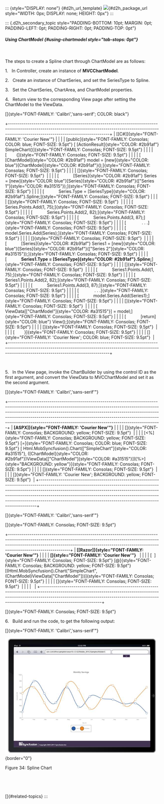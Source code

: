 ::: {style="DISPLAY: none"}
[](ms-xhelp:///?Id=d2h_url_template){#d2h_url_template} ![](!package_url!){#d2h_package_url style="WIDTH: 0px; DISPLAY: none; HEIGHT: 0px"}
:::

::: {.d2h_secondary_topic style="PADDING-BOTTOM: 10pt; MARGIN: 0pt; PADDING-LEFT: 0pt; PADDING-RIGHT: 0pt; PADDING-TOP: 0pt"}
##### Using ChartModel {#using-chartmodel style="tab-stops: 0pt"}

 

The steps to create a Spline chart through ChartModel are as follows:

1.   In Controller, create an instance of **MVCChartModel**.

2.   Create an instance of ChartSeries, and set the SeriesType to Spline.

3.   Set the ChartSeries, ChartArea, and ChartModel properties.

4.   Return view to the corresponding View page after setting the ChartModel to the ViewData.

[]{style="FONT-FAMILY: 'Calibri','sans-serif'; COLOR: black"} 

+---------------------------------------------------------------------------------------------------------------------------------------------------------------------------------------------------------------+
| [\[C#\]]{style="FONT-FAMILY: 'Courier New'"}                                                                                                                                                                  |
|                                                                                                                                                                                                               |
| [public]{style="FONT-FAMILY: Consolas; COLOR: blue; FONT-SIZE: 9.5pt"} [ [ActionResult]{style="COLOR: #2b91af"} SimpleChart()]{style="FONT-FAMILY: Consolas; FONT-SIZE: 9.5pt"}                               |
|                                                                                                                                                                                                               |
| [        {]{style="FONT-FAMILY: Consolas; FONT-SIZE: 9.5pt"}                                                                                                                                                  |
|                                                                                                                                                                                                               |
| [            [ChartModel]{style="COLOR: #2b91af"} model = [new]{style="COLOR: blue"}[ChartModel]{style="COLOR: #2b91af"}();]{style="FONT-FAMILY: Consolas; FONT-SIZE: 9.5pt"}                                 |
|                                                                                                                                                                                                               |
| []{style="FONT-FAMILY: Consolas; FONT-SIZE: 9.5pt"}                                                                                                                                                           |
|                                                                                                                                                                                                               |
| [            [Series]{style="COLOR: #2b91af"} Series = [new]{style="COLOR: blue"}[Series]{style="COLOR: #2b91af"}([\"Series 1\"]{style="COLOR: #a31515"});]{style="FONT-FAMILY: Consolas; FONT-SIZE: 9.5pt"}  |
|                                                                                                                                                                                                               |
| [            Series.Type = [SeriesType]{style="COLOR: #2b91af"}.Spline;]{style="FONT-FAMILY: Consolas; FONT-SIZE: 9.5pt"}                                                                                     |
|                                                                                                                                                                                                               |
| []{style="FONT-FAMILY: Consolas; FONT-SIZE: 9.5pt"}                                                                                                                                                           |
|                                                                                                                                                                                                               |
| [            Series.Points.Add(1, 75);]{style="FONT-FAMILY: Consolas; FONT-SIZE: 9.5pt"}                                                                                                                      |
|                                                                                                                                                                                                               |
| [            Series.Points.Add(2, 82);]{style="FONT-FAMILY: Consolas; FONT-SIZE: 9.5pt"}                                                                                                                      |
|                                                                                                                                                                                                               |
| [            Series.Points.Add(3, 87);]{style="FONT-FAMILY: Consolas; FONT-SIZE: 9.5pt"}                                                                                                                      |
|                                                                                                                                                                                                               |
| [             . . .]{style="FONT-FAMILY: Consolas; FONT-SIZE: 9.5pt"}                                                                                                                                         |
|                                                                                                                                                                                                               |
| [            model.Series.Add(Series);]{style="FONT-FAMILY: Consolas; FONT-SIZE: 9.5pt"}                                                                                                                      |
|                                                                                                                                                                                                               |
| []{style="FONT-FAMILY: Consolas; FONT-SIZE: 9.5pt"}                                                                                                                                                           |
|                                                                                                                                                                                                               |
| [            [Series]{style="COLOR: #2b91af"} Series1 = [new]{style="COLOR: blue"}[Series]{style="COLOR: #2b91af"}([\"Series 2\"]{style="COLOR: #a31515"});]{style="FONT-FAMILY: Consolas; FONT-SIZE: 9.5pt"} |
|                                                                                                                                                                                                               |
| [            **Series1.Type = [SeriesType]{style="COLOR: #2b91af"}.Spline;**]{style="FONT-FAMILY: Consolas; FONT-SIZE: 9.5pt"}                                                                                |
|                                                                                                                                                                                                               |
| []{style="FONT-FAMILY: Consolas; FONT-SIZE: 9.5pt"}                                                                                                                                                           |
|                                                                                                                                                                                                               |
| [            Series1.Points.Add(1, 75);]{style="FONT-FAMILY: Consolas; FONT-SIZE: 9.5pt"}                                                                                                                     |
|                                                                                                                                                                                                               |
| [            Series1.Points.Add(2, 82);]{style="FONT-FAMILY: Consolas; FONT-SIZE: 9.5pt"}                                                                                                                     |
|                                                                                                                                                                                                               |
| [            Series1.Points.Add(3, 87);]{style="FONT-FAMILY: Consolas; FONT-SIZE: 9.5pt"}                                                                                                                     |
|                                                                                                                                                                                                               |
| [             . . .]{style="FONT-FAMILY: Consolas; FONT-SIZE: 9.5pt"}                                                                                                                                         |
|                                                                                                                                                                                                               |
| [            model.Series.Add(Series1);]{style="FONT-FAMILY: Consolas; FONT-SIZE: 9.5pt"}                                                                                                                     |
|                                                                                                                                                                                                               |
| []{style="FONT-FAMILY: Consolas; FONT-SIZE: 9.5pt"}                                                                                                                                                           |
|                                                                                                                                                                                                               |
| [            ViewData\[[\"ChartModel\"]{style="COLOR: #a31515"}\] = model;]{style="FONT-FAMILY: Consolas; FONT-SIZE: 9.5pt"}                                                                                  |
|                                                                                                                                                                                                               |
| [            [return]{style="COLOR: blue"} View();]{style="FONT-FAMILY: Consolas; FONT-SIZE: 9.5pt"}                                                                                                          |
|                                                                                                                                                                                                               |
| []{style="FONT-FAMILY: Consolas; FONT-SIZE: 9.5pt"}                                                                                                                                                           |
|                                                                                                                                                                                                               |
| [        }]{style="FONT-FAMILY: Consolas; FONT-SIZE: 9.5pt"}                                                                                                                                                  |
|                                                                                                                                                                                                               |
| []{style="FONT-FAMILY: 'Courier New'; COLOR: blue; FONT-SIZE: 9.5pt"}                                                                                                                                         |
+---------------------------------------------------------------------------------------------------------------------------------------------------------------------------------------------------------------+

 

5.   In the View page, invoke the ChartBuilder by using the control ID as the first argument, and convert the ViewData to MVCChartModel and set it as the second argument.

[]{style="FONT-FAMILY: 'Calibri','sans-serif'"} 

+-----------------------------------------------------------------------------------------------------------------------------------------------------------------------------------------------------------------------------------------------------------------------------------------------------------------------------------------------------------------------------------------------------+
| **[ASPX\]]{style="FONT-FAMILY: 'Courier New'"}**                                                                                                                                                                                                                                                                                                                                                    |
|                                                                                                                                                                                                                                                                                                                                                                                                     |
| []{style="FONT-FAMILY: Consolas; BACKGROUND: yellow; FONT-SIZE: 9.5pt"}                                                                                                                                                                                                                                                                                                                             |
|                                                                                                                                                                                                                                                                                                                                                                                                     |
| [\<%]{style="FONT-FAMILY: Consolas; BACKGROUND: yellow; FONT-SIZE: 9.5pt"} [=]{style="FONT-FAMILY: Consolas; COLOR: blue; FONT-SIZE: 9.5pt"} [ Html.MobSyncfusion().Chart([\"SimpleChart\"]{style="COLOR: #a31515"}, ([ChartModel]{style="COLOR: #2b91af"})ViewData\[[\"ChartModel\"]{style="COLOR: #a31515"}\])[%\>]{style="BACKGROUND: yellow"}]{style="FONT-FAMILY: Consolas; FONT-SIZE: 9.5pt"} |
|                                                                                                                                                                                                                                                                                                                                                                                                     |
| []{style="FONT-FAMILY: Consolas; FONT-SIZE: 9.5pt"}                                                                                                                                                                                                                                                                                                                                                 |
|                                                                                                                                                                                                                                                                                                                                                                                                     |
| []{style="FONT-FAMILY: 'Courier New'; BACKGROUND: yellow; FONT-SIZE: 9.5pt"}                                                                                                                                                                                                                                                                                                                        |
+-----------------------------------------------------------------------------------------------------------------------------------------------------------------------------------------------------------------------------------------------------------------------------------------------------------------------------------------------------------------------------------------------------+

[]{style="FONT-FAMILY: 'Calibri','sans-serif'"} 

[]{style="FONT-FAMILY: Consolas; FONT-SIZE: 9.5pt"} 

+-------------------------------------------------------------------------------------------------------------------------------------------------------------------------------------------------------------------------------------------------------------------------+
| **[\[Razor\]]{style="FONT-FAMILY: 'Courier New'"}**                                                                                                                                                                                                                     |
|                                                                                                                                                                                                                                                                         |
| **[]{style="FONT-FAMILY: 'Courier New'"}**                                                                                                                                                                                                                              |
|                                                                                                                                                                                                                                                                         |
| [  ]{style="FONT-FAMILY: Consolas; FONT-SIZE: 9.5pt"} [@]{style="FONT-FAMILY: Consolas; BACKGROUND: yellow; FONT-SIZE: 9.5pt"} [(Html.MobSyncfusion().Chart(\"SimpleChart\", (ChartModel)ViewData\[\"ChartModel\"\]))]{style="FONT-FAMILY: Consolas; FONT-SIZE: 9.5pt"} |
|                                                                                                                                                                                                                                                                         |
| []{style="FONT-FAMILY: Consolas; FONT-SIZE: 9.5pt"}                                                                                                                                                                                                                     |
|                                                                                                                                                                                                                                                                         |
|                                                                                                                                                                                                                                                                         |
+-------------------------------------------------------------------------------------------------------------------------------------------------------------------------------------------------------------------------------------------------------------------------+

[]{style="FONT-FAMILY: Consolas; FONT-SIZE: 9.5pt"} 

6.   Build and run the code, to get the following output:

[]{style="FONT-FAMILY: 'Calibri','sans-serif'"} 

![](ImagesExt/image102_36.jpg){border="0"}

Figure 34: Spline Chart

 

 

[]{#related-topics}
:::
